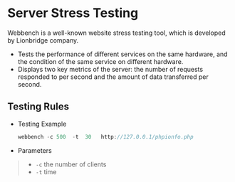 # Server Stress Testing
Webbench is a well-known website stress testing tool, which is developed by Lionbridge company.

- Tests the performance of different services on the same hardware, and the condition of the same service on different hardware.
- Displays two key metrics of the server: the number of requests responded to per second and the amount of data transferred per second.




Testing Rules
------------
* Testing Example

    ```C++
	webbench -c 500  -t  30   http://127.0.0.1/phpionfo.php
    ```
* Parameters

> * `-c` the number of clients
> * `-t` time